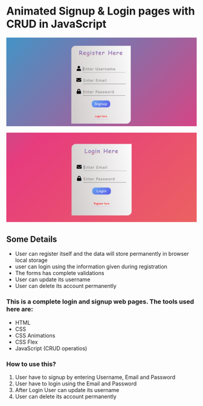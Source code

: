 # Animated Signup & Login pages with CRUD in JavaScript

![Todo App Screenshot - Desktop preview](ss/image1.PNG)

![Todo App Screenshot - Desktop preview](ss/image2.PNG)

## Some Details

- User can register itself and the data will store permanently in browser local storage
- user can login using the information given during registration
- The forms has complete validations
- User can update its username
- User can delete its account permanently

### This is a complete login and signup web pages. The tools used here are:

- HTML
- CSS
- CSS Animations
- CSS Flex
- JavaScript (CRUD operatios)

### How to use this?

1. User have to signup by entering Username, Email and Password
2. User have to login using the Email and Password
3. After Login User can update its username
4. User can delete its account permanently
